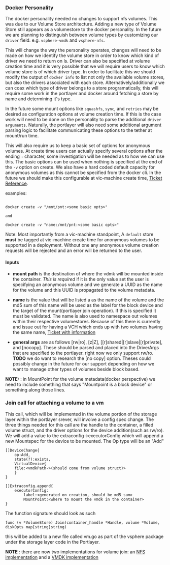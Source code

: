 
### Docker Personality

The docker personality needed no changes to support nfs volumes. This was due to our Volume Store architecture. Adding a new type of Volume Store still appears as a volumestore to the docker personality. In the future we are planning to distinguish between volume types by customizing our `driver` field. e.g. `vsphere-vmdk` and `vsphere-nfs`. 

This will change the way the personality operates, changes will need to be made on how we identify the volume store in order to know which kind of driver we need to return on ls. Driver can also be specified at volume creation time and it is very possible that we will require users to know which volume store is of which driver type. In order to facilitate this we should modify the output of `docker info` to list not only the available volume stores, but also the drivers associated with each store. Alternatively/additionally we can coax which type of driver belongs to a store programatically, this will require some work in the portlayer and docker around fetching a store by name and determining it's type. 

In the future some mount options like `squashfs`, `sync`, and `retries` may be desired as configuration options at volume creation time. If this is the case work will need to be done on the personality to parse the additional `driver arguments`. Naturally, the portlayer will also need some additional argument parsing logic to facilitate communicating these options to the tether at mount/run time. 

This will also require us to keep a basic set of options for anonymous volumes. At create time users can actually specify several options after the ending `:` character, some investigation will be needed as to how we can use this. The basic options can be used when nothing is specified at the end of the `-v` option on create. We also have a hard coded default capacity for anonymous volumes as this cannot be specified from the docker cli. In the future we should make this configurable at vic-machine create time, [Ticket Reference](https://github.com/vmware/vic/issues/5172). 

examples:

```

docker create -v "/mnt/pnt:<some basic opts>"

and 

docker create -v "name:/mnt/pnt:<some basic opts>"

```

Note: Most importantly from a vic-machine standpoint, A `default` store __must__ be tagged at vic-machine create time for anonymous volumes to be supported in a deployment. Without one any anonymous volume creation requests will be rejected and an error will be returned to the user.
    
#### Inputs

+ **mount path** is the destination of where the vdmk will be mounted inside the container. _This is required_ if it is the only value set the user is specifying an anonymous volume and we  generate a UUID as the name for the volume and this UUID is propagated to the volume metadata. 


+ **name** is the value that will be listed a as the name of the volume and the md5 sum of this name will be used as the label for the block device and the target of the mount(portlayer join operation). If this is specified it must be validated. The name is also used to namespace out volumes within their respective volumestores. Because of this there is currently and issue out for having a VCH which ends up with two volumes having the same name, [Ticket with information](https://github.com/vmware/vic/issues/5173)

+ **general args** are as follows [rw|ro], [z|Z], [[r]shared|[r]slave|[r]private], and [nocopy]. These should be parsed and placed into the DriverArgs that are specified to the portlayer. right now we only support rw/ro. __TODO__ we do want to research the [no copy] option. Theses could possibly change in the future for our support depending on how we want to manage other types of volumes beside block based. 


__NOTE:__ : in MountPoint for the volume metadata(docker perspective) we need to include something that says "Mountpoint is a block device" or something along those lines.


### Join call for attaching a volume to a vm

This call, which will be implemented in the volume portion of the storage layer within the portlayer srever, will involve a config spec change. The three things needed for this call are the handle to the container, a filled volume struct, and the driver options for the device addition(such as rw/ro). We will add a value to the extraconfig->executorConfig which will append a new Mountspec for the device to be mounted. The Op type will be an "Add"

```
[]DeviceChange{
    op:Add,
    state(?):exists,
    VirtualDevice{
    file:<vmdkPath->(should come from volume struct)>
    }
}

[]Extraconfig.append{
    executorConfig:
        label:<generated on creation, should be md5 sum>
        MountPoint:<where to mount the vmdk in the container>
}

```

The function signature should look as such

```
func (v *VolumeStore) Join(container_handle *Handle, volume *Volume, diskOpts map[string]string)
```

this will be added to a new file called vm.go as part of the vsphere package under the storage layer code in the Portlayer.

__NOTE__ : there are now two implementations for volume join: an [NFS implementation](https://github.com/vmware/vic/blob/master/lib/portlayer/storage/nfs/vm.go#L42-L57) and a [VMDK implementation](https://github.com/vmware/vic/blob/master/lib/portlayer/storage/vsphere/vm.go#L28-L48)

